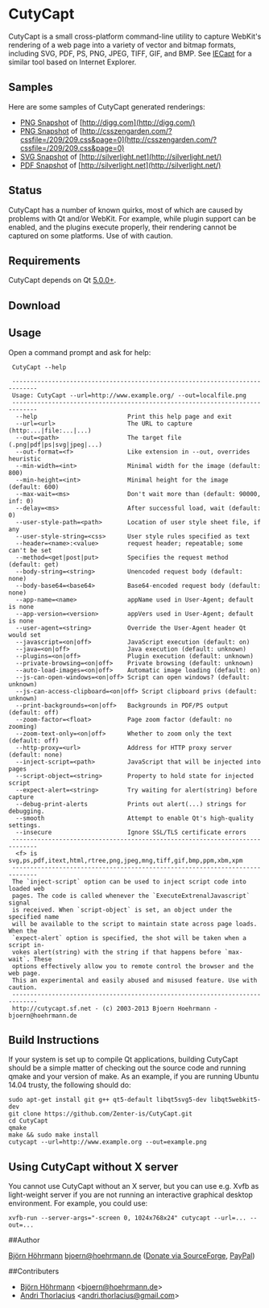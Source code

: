 # CutyCapt

CutyCapt is a small cross-platform command-line utility to capture WebKit's rendering of a web page into a variety of vector and bitmap formats, including SVG, PDF, PS, PNG, JPEG, TIFF, GIF, and BMP. See [IECapt](http://iecapt.sourceforge.net/) for a similar tool based on Internet Explorer.

## Samples

Here are some samples of CutyCapt generated renderings:

- [PNG Snapshot](http://cutycapt.sourceforge.net/digg.png) of [http://digg.com](http://digg.com/)
- [PNG Snapshot](http://cutycapt.sourceforge.net/css-co-ltd.png) of [http://csszengarden.com/?cssfile=/209/209.css&page=0](http://csszengarden.com/?cssfile=/209/209.css&page=0)
- [SVG Snapshot](http://cutycapt.sourceforge.net/silverlight.net.svgz) of [http://silverlight.net](http://silverlight.net/)
- [PDF Snapshot](http://cutycapt.sourceforge.net/silverlight.net.pdf) of [http://silverlight.net](http://silverlight.net/)

## Status

CutyCapt has a number of known quirks, most of which are caused by problems with Qt and/or WebKit. For example, while plugin support can be enabled, and the plugins execute properly, their rendering cannot be captured on some platforms. Use of with caution.

## Requirements

CutyCapt depends on Qt [5.0.0+](http://www.qtsoftware.com/).

## Download


## Usage

Open a command prompt and ask for help:

```
 CutyCapt --help

 -----------------------------------------------------------------------------
 Usage: CutyCapt --url=http://www.example.org/ --out=localfile.png            
 -----------------------------------------------------------------------------
  --help                         Print this help page and exit                
  --url=<url>                    The URL to capture (http:...|file:...|...)   
  --out=<path>                   The target file (.png|pdf|ps|svg|jpeg|...)   
  --out-format=<f>               Like extension in --out, overrides heuristic 
  --min-width=<int>              Minimal width for the image (default: 800)   
  --min-height=<int>             Minimal height for the image (default: 600)  
  --max-wait=<ms>                Don't wait more than (default: 90000, inf: 0)
  --delay=<ms>                   After successful load, wait (default: 0)     
  --user-style-path=<path>       Location of user style sheet file, if any    
  --user-style-string=<css>      User style rules specified as text           
  --header=<name>:<value>        request header; repeatable; some can't be set
  --method=<get|post|put>        Specifies the request method (default: get)  
  --body-string=<string>         Unencoded request body (default: none)       
  --body-base64=<base64>         Base64-encoded request body (default: none)  
  --app-name=<name>              appName used in User-Agent; default is none  
  --app-version=<version>        appVers used in User-Agent; default is none  
  --user-agent=<string>          Override the User-Agent header Qt would set  
  --javascript=<on|off>          JavaScript execution (default: on)           
  --java=<on|off>                Java execution (default: unknown)            
  --plugins=<on|off>             Plugin execution (default: unknown)          
  --private-browsing=<on|off>    Private browsing (default: unknown)          
  --auto-load-images=<on|off>    Automatic image loading (default: on)        
  --js-can-open-windows=<on|off> Script can open windows? (default: unknown)  
  --js-can-access-clipboard=<on|off> Script clipboard privs (default: unknown)
  --print-backgrounds=<on|off>   Backgrounds in PDF/PS output (default: off)  
  --zoom-factor=<float>          Page zoom factor (default: no zooming)       
  --zoom-text-only=<on|off>      Whether to zoom only the text (default: off) 
  --http-proxy=<url>             Address for HTTP proxy server (default: none)
  --inject-script=<path>         JavaScript that will be injected into pages  
  --script-object=<string>       Property to hold state for injected script   
  --expect-alert=<string>        Try waiting for alert(string) before capture 
  --debug-print-alerts           Prints out alert(...) strings for debugging. 
  --smooth                       Attempt to enable Qt's high-quality settings.
  --insecure                     Ignore SSL/TLS certificate errors            
 -----------------------------------------------------------------------------
  <f> is svg,ps,pdf,itext,html,rtree,png,jpeg,mng,tiff,gif,bmp,ppm,xbm,xpm    
 -----------------------------------------------------------------------------
 The `inject-script` option can be used to inject script code into loaded web 
 pages. The code is called whenever the `ExecuteExtrenalJavascript` signal
 is received. When `script-object` is set, an object under the specified name 
 will be available to the script to maintain state across page loads. When the
 `expect-alert` option is specified, the shot will be taken when a script in- 
 vokes alert(string) with the string if that happens before `max-wait`. These 
 options effectively allow you to remote control the browser and the web page.
 This an experimental and easily abused and misused feature. Use with caution.
 -----------------------------------------------------------------------------
 http://cutycapt.sf.net - (c) 2003-2013 Bjoern Hoehrmann - bjoern@hoehrmann.de

 ```
 
## Build Instructions

If your system is set up to compile Qt applications, building CutyCapt should be a simple matter of checking out the source code and running qmake and your version of make. As an example, if you are running Ubuntu 14.04 trusty, the following should do:

```
sudo apt-get install git g++ qt5-default libqt5svg5-dev libqt5webkit5-dev
git clone https://github.com/Zenter-is/CutyCapt.git
cd CutyCapt
qmake
make && sudo make install
cutycapt --url=http://www.example.org --out=example.png
```

## Using CutyCapt without X server

You cannot use CutyCapt without an X server, but you can use e.g. Xvfb as light-weight server if you are not running an interactive graphical desktop environment. For example, you could use:


```
xvfb-run --server-args="-screen 0, 1024x768x24" cutycapt --url=... --out=...
```
  
##Author

[Björn Höhrmann](http://bjoern.hoehrmann.de) [bjoern@hoehrmann.de](mailto:bjoern@hoehrmann.de) ([Donate via SourceForge](http://sourceforge.net/donate/index.php?user_id=188003), [PayPal](https://www.paypal.com/cgi-bin/webscr?cmd=_xclick&amp;business=bjoern@hoehrmann.de&amp;item_name=Support+Bjoern+Hoehrmann))

##Contributers

- [Björn Höhrmann](https://github.com/hoehrmann) &lt;bjoern@hoehrmann.de&gt;
- [Andri Thorlacius](https://github.com/Chipcius) &lt;andri.thorlacius@gmail.com&gt;
